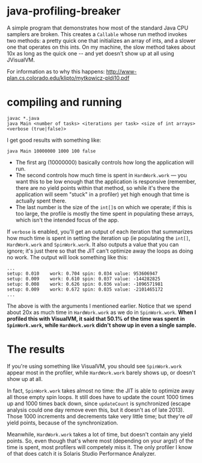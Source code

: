 java-profiling-breaker
======================

A simple program that demonstrates how most of the standard Java CPU samplers are broken. This creates a `Callable` whose run method invokes two methods: a pretty quick one that initializes an array of ints, and a slower one that operates on this ints. On my machine, the slow method takes about 10x as long as the quick one -- and yet doesn't show up at all using JVisualVM.

For information as to why this happens: http://www-plan.cs.colorado.edu/klipto/mytkowicz-pldi10.pdf

compiling and running
=====================

    javac *.java
    java Main <number of tasks> <iterations per task> <size of int arrays> <verbose (true|false)>

I get good results with something like:

    java Main 10000000 1000 100 false

- The first arg (10000000) basically controls how long the application will run.
- The second controls how much time is spent in `HardWork.work` &mdash; you want this to be low enough that the application is responsive (remember, there are no yield points within that method, so while it's there the application will seem "stuck" in a profiler) yet high enough that time is actually spent there.
- The last number is the size of the `int[]`s on which we operate; if this is too large, the profile is mostly the time spent in populating these arrays, which isn't the intended focus of the app.

If `verbose` is enabled, you'll get an output of each iteration that summarizes how much time is spent in setting the iteration up (ie populating the `int[]`, `HardWork.work` and `SpinWork.work`. It also outputs a value that you can ignore; it's just there so that the JIT can't optimize away the loops as doing no work. The output will look something like this:

    ...
    setup: 0.010	work: 0.704	spin: 0.034	value: 953606947
    setup: 0.009	work: 0.610	spin: 0.037	value: -144282825
    setup: 0.008	work: 0.626	spin: 0.036	value: -1096571981
    setup: 0.009	work: 0.672	spin: 0.035	value: -2101465172
    ...

The above is with the arguments I mentioned earlier. Notice that we spend about 20x as much time in `HardWork.work` as we do in `SpinWork.work`. **When I profiled this with VisualVM, it said that 50.1% of the time was spent in `SpinWork.work`, while `HardWork.work` didn't show up in even a single sample.**

The results
===========

If you're using something like VisualVM, you should see `SpinWork.work` appear most in the profiler, while `HardWork.work` barely shows up, or doesn't show up at all.

In fact, `SpinWork.work` takes almost no time: the JIT is able to optimize away all those empty spin loops. It still does have to update the count 1000 times up and 1000 times back down, since `updateCount` is synchronized (escape analysis could one day remove even this, but it doesn't as of late 2013). Those 1000 increments and decrements take very little time; but they're _all_ yield points, because of the synchronization.

Meanwhile, `HardWork.work` takes a lot of time, but doesn't contain any yield points. So, even though that's where most (depending on your args!) of the time is spent, most profilers will competely miss it. The only profiler I know of that does catch it is Solaris Studio Performance Analyzer.
